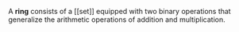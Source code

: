 A **ring** consists of a [[set]] equipped with two binary operations that generalize the arithmetic operations of addition and multiplication. 